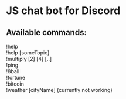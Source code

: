 # JS chat bot for Discord


## Available commands:
  
!help    
!help [someTopic]   
!multiply [2] [4] [..]     
!ping	  
!8ball  
!fortune  
!bitcoin  
!weather [cityName] (currently not working)  

